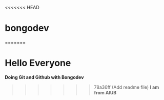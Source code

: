 <<<<<<< HEAD
# bongodev
=======
# Hello Everyone
**Doing Git and Github with Bongodev**
>>>>>>> 78a36ff (Add readme file)
**I am from AIUB**